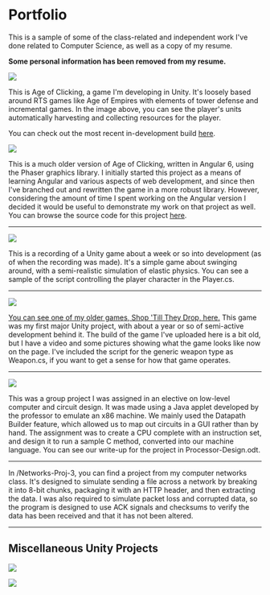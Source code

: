 # Portfolio
This is a sample of some of the class-related and independent work I've done related to Computer Science, as well as a copy of my resume.

**Some personal information has been removed from my resume.**

![](https://i.imgur.com/NECBaw2.gif)

This is Age of Clicking, a game I'm developing in Unity. It's loosely based around RTS games like Age of Empires with elements of tower defense and incremental games. In the image above, you can see the player's units automatically harvesting and collecting resources for the player.

You can check out the most recent in-development build [here](http://ratheronfire.github.io).

![](https://i.imgur.com/W0PplEg.gif)

This is a much older version of Age of Clicking, written in Angular 6, using the Phaser graphics library. I initially started this project as a means of learning Angular and various aspects of web development, and since then I've branched out and rewritten the game in a more robust library. However, considering the amount of time I spent working on the Angular version I decided it would be useful to demonstrate my work on that project as well. You can browse the source code for this project [here](https://github.com/Ratheronfire/AgeOfClicking).

-----

![](https://i.imgur.com/dNurzlv.gif)

This is a recording of a Unity game about a week or so into development (as of when the recording was made).  It's a simple game about swinging around, with a semi-realistic simulation of elastic physics.  You can see a sample of the script controlling the player character in the Player.cs.

-----

![](http://i.imgur.com/O2ZdmJ0.jpg)

[You can see one of my older games, Shop 'Till They Drop, here.](http://gamejolt.com/games/shop-till-they-drop/61696)  This game was my first major Unity project, with about a year or so of semi-active development behind it.  The build of the game I've uploaded here is a bit old, but I have a video and some pictures showing what the game looks like now on the page.
I've included the script for the generic weapon type as Weapon.cs, if you want to get a sense for how that game operates.

-----

![](http://i.imgur.com/bllOlNO.png)

This was a group project I was assigned in an elective on low-level computer and circuit design.  It was made using a Java applet developed by the professor to emulate an x86 machine.  We mainly used the Datapath Builder feature, which allowed us to map out circuits in a GUI rather than by hand.  The assignment was to create a CPU complete with an instruction set, and design it to run a sample C method, converted into our machine language.  You can see our write-up for the project in Processor-Design.odt.

-----

In /Networks-Proj-3, you can find a project from my computer networks class.  It's designed to simulate sending a file across a network by breaking it into 8-bit chunks, packaging it with an HTTP header, and then extracting the data.  I was also required to simulate packet loss and corrupted data, so the program is designed to use ACK signals and checksums to verify the data has been received and that it has not been altered.

-----

## Miscellaneous Unity Projects

![](https://i.imgur.com/SlybF19.gif)

![](https://i.imgur.com/mGUiB5z.png)
